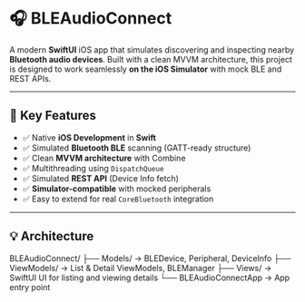 # 🎧 BLEAudioConnect

A modern **SwiftUI** iOS app that simulates discovering and inspecting nearby **Bluetooth audio devices**. Built with a clean MVVM architecture, this project is designed to work seamlessly **on the iOS Simulator** with mock BLE and REST APIs.

---

## 🧠 Key Features

- ✅ Native **iOS Development** in **Swift**
- ✅ Simulated **Bluetooth BLE** scanning (GATT-ready structure)
- ✅ Clean **MVVM architecture** with Combine
- ✅ Multithreading using `DispatchQueue`
- ✅ Simulated **REST API** (Device Info fetch)
- ✅ **Simulator-compatible** with mocked peripherals
- ✅ Easy to extend for real `CoreBluetooth` integration

---

## 💡 Architecture

BLEAudioConnect/
├── Models/ → BLEDevice, Peripheral, DeviceInfo
├── ViewModels/ → List & Detail ViewModels, BLEManager
├── Views/ → SwiftUI UI for listing and viewing details
└── BLEAudioConnectApp → App entry point
